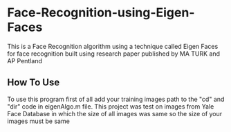 # Face-Recognition-using-Eigen-Faces
This is a Face Recognition algorithm using a technique called Eigen Faces for face recognition built using research paper published by MA TURK and AP Pentland

## How To Use
To use this program first of all add your training images path to the "cd" and "dir" code in eigenAlgo.m file.
This project was test on images from Yale Face Database in which the size of all images was same so the size of your images must be same
